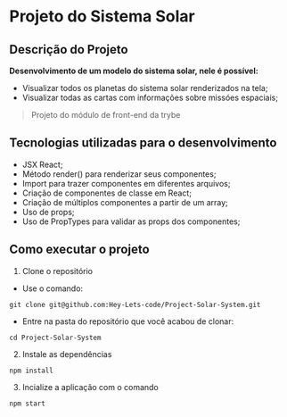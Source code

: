 # Projeto do Sistema Solar

## Descrição do Projeto
__Desenvolvimento de um modelo do sistema solar, nele é possível:__
* Visualizar todos os planetas do sistema solar renderizados na tela;
* Visualizar todas as cartas com informações sobre missóes espaciais;

>Projeto do módulo de front-end da trybe

## Tecnologias utilizadas para o desenvolvimento
* JSX React;
* Método render() para renderizar seus componentes;
* Import para trazer componentes em diferentes arquivos;
* Criação de componentes de classe em React;
* Criação de múltiplos componentes a partir de um array;
* Uso de props;
* Uso de PropTypes para validar as props dos componentes;

## Como executar o projeto

1. Clone o repositório

* Use o comando:
```
git clone git@github.com:Hey-Lets-code/Project-Solar-System.git 
```
* Entre na pasta do repositório que você acabou de clonar: 
```
cd Project-Solar-System
```

2. Instale as dependências
```
npm install
```
3. Incialize a aplicação com o comando
```
npm start
```
